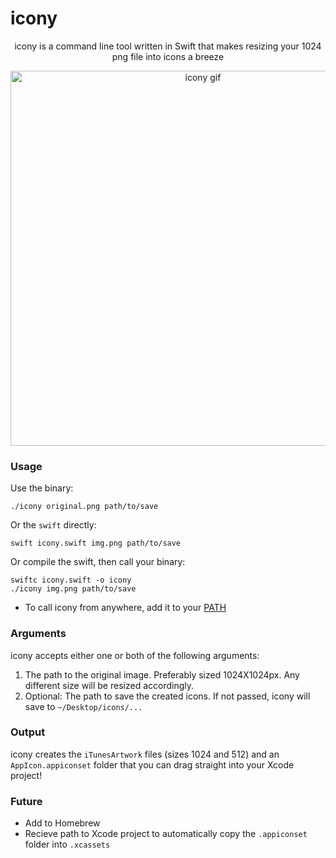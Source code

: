 icony
=====

<p align=center>icony is a command line tool written in Swift that makes resizing your 1024 png file into icons a breeze</p>

<p align=center><img src="http://aococ.co/aviel/icony_trailer.gif" alt="icony gif" width="600"/></p>

### Usage

Use the binary:

````
./icony original.png path/to/save
````

Or the `swift` directly:

````
swift icony.swift img.png path/to/save
````

Or compile the swift, then call your binary:

````
swiftc icony.swift -o icony
./icony img.png path/to/save
````
 - To call icony from anywhere, add it to your [PATH](http://unix.stackexchange.com/a/26059)

### Arguments

icony accepts either one or both of the following arguments:
1. The path to the original image. Preferably sized 1024X1024px. Any different size will be resized accordingly.
2. Optional: The path to save the created icons. If not passed, icony will save to `~/Desktop/icons/...`

### Output

icony creates the `iTunesArtwork` files (sizes 1024 and 512) and an `AppIcon.appiconset` folder that you can drag straight into your Xcode project!
 
 
 ### Future
 
  - Add to Homebrew
  - Recieve path to Xcode project to automatically copy the `.appiconset` folder into `.xcassets`

